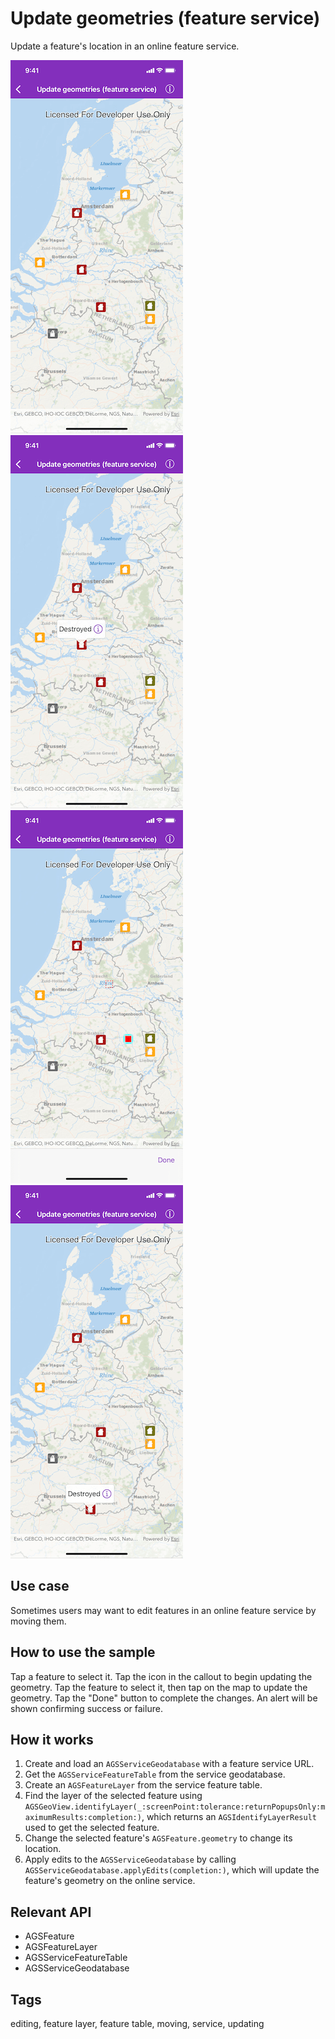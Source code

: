 # Update geometries (feature service)

Update a feature's location in an online feature service.

![Map with features](update-geometries-1.png)
![Selected feature ](update-geometries-2.png)
![Feature in edit mode](update-geometries-3.png)
![Updated map](update-geometries-4.png)

## Use case

Sometimes users may want to edit features in an online feature service by moving them.

## How to use the sample

Tap a feature to select it. Tap the icon in the callout to begin updating the geometry. Tap the feature to select it, then tap on the map to update the geometry. Tap the "Done" button to complete the changes. An alert will be shown confirming success or failure.

## How it works

1. Create and load an `AGSServiceGeodatabase` with a feature service URL.
2. Get the `AGSServiceFeatureTable` from the service geodatabase.
3. Create an `AGSFeatureLayer` from the service feature table.
4. Find the layer of the selected feature using  `AGSGeoView.identifyLayer(_:screenPoint:tolerance:returnPopupsOnly:maximumResults:completion:)`, which returns an `AGSIdentifyLayerResult` used to get the selected feature.
5. Change the selected feature's `AGSFeature.geometry` to change its location.
6. Apply edits to the `AGSServiceGeodatabase` by calling `AGSServiceGeodatabase.applyEdits(completion:)`, which will update the feature's geometry on the online service.

## Relevant API

* AGSFeature
* AGSFeatureLayer
* AGSServiceFeatureTable
* AGSServiceGeodatabase

## Tags

editing, feature layer, feature table, moving, service, updating
